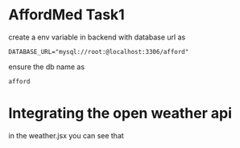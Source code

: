 # AffordMed Task1

create a env variable in backend with database url as 


```
DATABASE_URL="mysql://root:@localhost:3306/afford"
```

ensure the db name as

```
afford
```
# Integrating the open weather api 

in the weather.jsx you can see that
